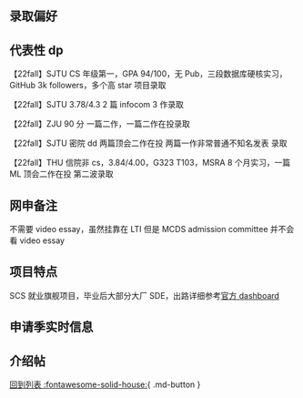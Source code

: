 ## 录取偏好

## 代表性 dp

【22fall】SJTU CS 年级第一，GPA 94/100，无 Pub，三段数据库硬核实习，GitHub 3k followers，多个高 star 项目录取

【22fall】SJTU 3.78/4.3 2 篇 infocom 3 作录取

【22fall】ZJU 90 分 一篇二作，一篇二作在投录取

【22fall】SJTU 密院 dd 两篇顶会二作在投 两篇一作非常普通不知名发表 录取

【22fall】THU 信院非 cs，3.84/4.00，G323 T103，MSRA 8 个月实习，一篇 ML 顶会二作在投 第二波录取

## 网申备注

不需要 video essay，虽然挂靠在 LTI 但是 MCDS admission committee 并不会看 video essay

## 项目特点

SCS 就业旗舰项目，毕业后大部分大厂 SDE，出路详细参考[官方 dashboard](https://www.cmu.edu/career/outcomes/post-grad-dashboard.html)

## 申请季实时信息

## 介绍帖

[回到列表 :fontawesome-solid-house:](选校梯度.md){ .md-button }
